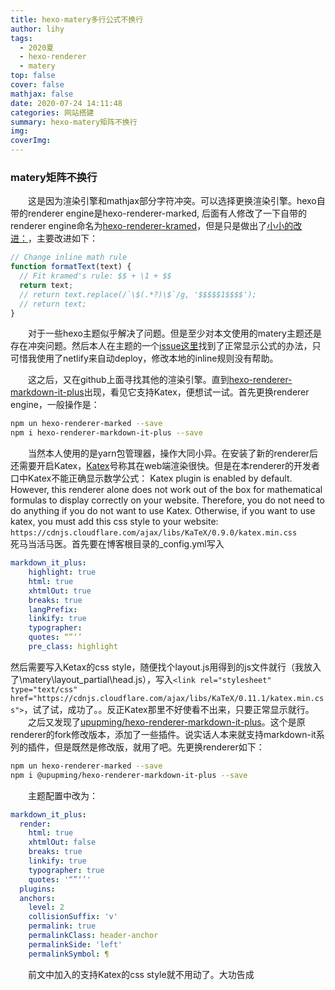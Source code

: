```yaml
---
title: hexo-matery多行公式不换行
author: lihy
tags:
  - 2020夏
  - hexo-renderer
  - matery
top: false
cover: false
mathjax: false
date: 2020-07-24 14:11:48
categories: 网站搭建
summary: hexo-matery矩阵不换行
img:
coverImg:
---
```


### matery矩阵不换行

&emsp;&emsp;这是因为渲染引擎和mathjax部分字符冲突。可以选择更换渲染引擎。hexo自带的renderer engine是hexo-renderer-marked, 后面有人修改了一下自带的renderer engine命名为[hexo-renderer-kramed](https://www.npmjs.com/package/@neilsustc/markdown-it-katex)，但是只是做出了[小小的改进：](https://github.com/hsfzxjy/hexo-renderer-kramed/blob/master/lib/renderer.js)，主要改进如下：

```javascript
// Change inline math rule
function formatText(text) {
  // Fit kramed's rule: $$ + \1 + $$
  return text;
  // return text.replace(/`\$(.*?)\$`/g, '$$$$$1$$$$');
  // return text;
}
```

&emsp;&emsp;对于一些hexo主题似乎解决了问题。但是至少对本文使用的matery主题还是存在冲突问题。然后本人在主题的一个[issue这里](https://github.com/blinkfox/hexo-theme-matery/issues/119)找到了正常显示公式的办法，只可惜我使用了netlify来自动deploy，修改本地的inline规则没有帮助。

&emsp;&emsp;这之后，又在github上面寻找其他的渲染引擎。直到[hexo-renderer-markdown-it-plus](https://github.com/CHENXCHEN/hexo-renderer-markdown-it-plus)出现，看见它支持Katex，便想试一试。首先更换renderer engine，一般操作是：

```bash
npm un hexo-renderer-marked --save
npm i hexo-renderer-markdown-it-plus --save
```

&emsp;&emsp;当然本人使用的是yarn包管理器，操作大同小异。在安装了新的renderer后还需要开启Katex，[Katex](https://katex.org/docs/autorender.html)号称其在web端渲染很快。但是在本renderer的开发者口中Katex不能正确显示数学公式：
Katex plugin is enabled by default. However, this renderer alone does not work out of the box for mathematical formulas to display correctly on your website. Therefore, you do not need to do anything if you do not want to use Katex. Otherwise, if you want to use katex, you must add this css style to your website:
`https://cdnjs.cloudflare.com/ajax/libs/KaTeX/0.9.0/katex.min.css`
&emsp;&emsp;死马当活马医。首先要在博客根目录的_config.yml写入

```_config.yml
markdown_it_plus:
    highlight: true
    html: true
    xhtmlOut: true
    breaks: true
    langPrefix:
    linkify: true
    typographer:
    quotes: “”‘’
    pre_class: highlight
```

然后需要写入Ketax的css style，随便找个layout.js用得到的js文件就行（我放入了\matery\layout\_partial\head.js），写入`<link rel="stylesheet" type="text/css" href="https://cdnjs.cloudflare.com/ajax/libs/KaTeX/0.11.1/katex.min.css">`，试了试，成功了。。反正Katex那里不好使看不出来，只要正常显示就行。
&emsp;&emsp;之后又发现了[upupming/hexo-renderer-markdown-it-plus](https://github.com/upupming/hexo-renderer-markdown-it-plus#readme)。这个是原renderer的fork修改版本，添加了一些插件。说实话人本来就支持markdown-it系列的插件，但是既然是修改版，就用了吧。先更换renderer如下：

```bash
npm un hexo-renderer-marked --save
npm i @upupming/hexo-renderer-markdown-it-plus --save
```

&emsp;&emsp;主题配置中改为：

```_config.yml
markdown_it_plus:
  render:
    html: true						
    xhtmlOut: false
    breaks: true
    linkify: true
    typographer: true
    quotes: '“”‘’'
  plugins:
  anchors:	
    level: 2
    collisionSuffix: 'v'
    permalink: true
    permalinkClass: header-anchor
    permalinkSide: 'left'
    permalinkSymbol: ¶
```

&emsp;&emsp;前文中加入的支持Katex的css style就不用动了。大功告成
